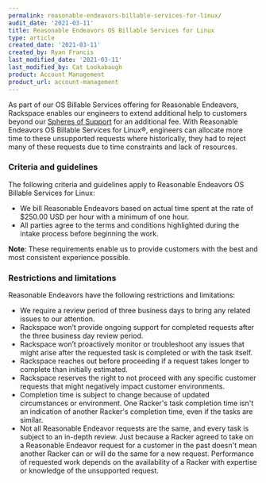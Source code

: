 ```yaml
---
permalink: reasonable-endeavors-billable-services-for-linux/
audit_date: '2021-03-11'
title: Reasonable Endeavors OS Billable Services for Linux
type: article
created_date: '2021-03-11'
created_by: Ryan Francis
last_modified_date: '2021-03-11'
last_modified_by: Cat Lookabaugh
product: Account Management
product_url: account-management
---
```


As part of our OS Billable Services offering for Reasonable Endeavors, Rackspace
enables our engineers to extend additional help to customers beyond our
[Spheres of Support](https://docs.rackspace.com/support/how-to/linux-spheres-of-support-for-dedicated-and-managed-ops)
for an additional fee. With Reasonable Endeavors OS Billable Services for Linux&reg;, engineers
can allocate more time to these unsupported requests where historically, they had to
reject many of these requests due to time constraints and lack of resources.

### Criteria and guidelines

The following criteria and guidelines apply to Reasonable Endeavors OS Billable Services
for Linux:

* We bill Reasonable Endeavors based on actual time spent at the rate of $250.00 USD per
  hour with a minimum of one hour.
* All parties agree to the terms and conditions highlighted during the intake process
  before beginning the work.

**Note**: These requirements enable us to provide customers with the best and most
consistent experience possible.

### Restrictions and limitations

Reasonable Endeavors have the following restrictions and limitations:

* We require a review period of three business days to bring any related issues to our
  attention.
* Rackspace won’t provide ongoing support for completed requests after the three business
  day review period.
* Rackspace won’t proactively monitor or troubleshoot any issues that might arise after
  the requested task is completed or with the task itself.
* Rackspace reaches out before proceeding if a request takes longer to complete than
  initially estimated.
* Rackspace reserves the right to not proceed with any specific customer requests that
  might negatively impact customer environments.
* Completion time is subject to change because of updated circumstances or environment.
  One Racker's task completion time isn't an indication of another Racker's completion
  time, even if the tasks are similar.
* Not all Reasonable Endeavor requests are the same, and every task is subject to an
  in-depth review. Just because a Racker agreed to take on a Reasonable Endeavor request
  for a customer in the past doesn't mean another Racker can or will do the same for a
  new request. Performance of requested work depends on the availability of a Racker with
  expertise or knowledge of the unsupported request.
